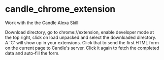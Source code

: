 # candle_chrome_extension
Work with the the Candle Alexa Skill

Download directory, go to chrome://extension, enable developer mode at the top right, click on load unpacked and select the downloaded directory. A 'C' will show up in your extensions. Click that to send the first HTML form on the current page to Candle's server. Click it again to fetch the completed data and auto-fill the form.
